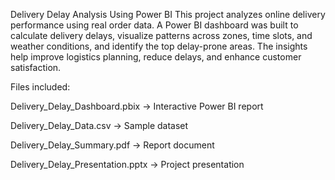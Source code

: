 Delivery Delay Analysis Using Power BI
This project analyzes online delivery performance using real order data. A Power BI dashboard was built to calculate delivery delays, visualize patterns across zones, time slots, and weather conditions, and identify the top delay-prone areas. The insights help improve logistics planning, reduce delays, and enhance customer satisfaction.

Files included:

Delivery_Delay_Dashboard.pbix → Interactive Power BI report

Delivery_Delay_Data.csv → Sample dataset

Delivery_Delay_Summary.pdf → Report document

Delivery_Delay_Presentation.pptx → Project presentation
